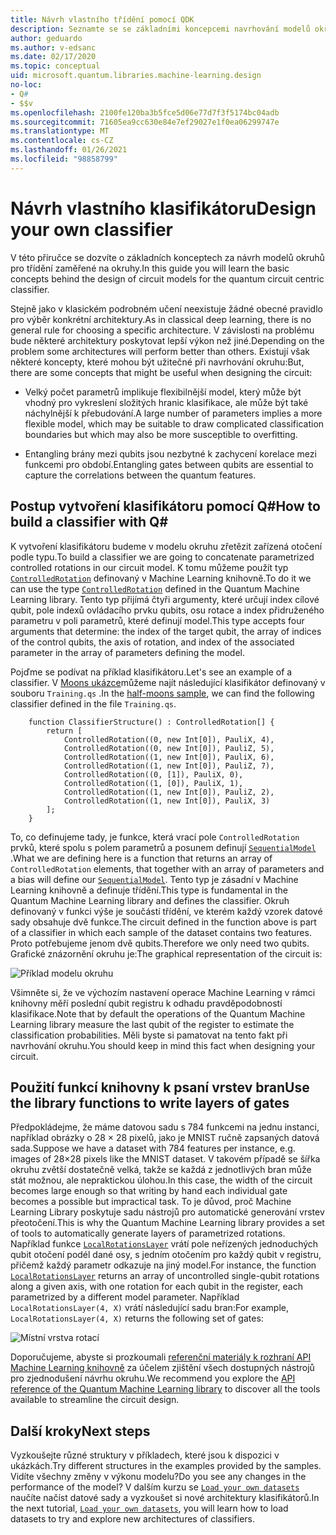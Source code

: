 ```yaml
---
title: Návrh vlastního třídění pomocí QDK
description: Seznamte se se základními koncepcemi navrhování modelů okruhů pro třídění zaměřené na okruhy.
author: geduardo
ms.author: v-edsanc
ms.date: 02/17/2020
ms.topic: conceptual
uid: microsoft.quantum.libraries.machine-learning.design
no-loc:
- Q#
- $$v
ms.openlocfilehash: 2100fe120ba3b5fce5d06e77d7f3f5174bc04adb
ms.sourcegitcommit: 71605ea9cc630e84e7ef29027e1f0ea06299747e
ms.translationtype: MT
ms.contentlocale: cs-CZ
ms.lasthandoff: 01/26/2021
ms.locfileid: "98858799"
---
```

# <a name="design-your-own-classifier"></a><span data-ttu-id="e1bc2-103">Návrh vlastního klasifikátoru</span><span class="sxs-lookup"><span data-stu-id="e1bc2-103">Design your own classifier</span></span>

<span data-ttu-id="e1bc2-104">V této příručce se dozvíte o základních konceptech za návrh modelů okruhů pro třídění zaměřené na okruhy.</span><span class="sxs-lookup"><span data-stu-id="e1bc2-104">In this guide you will learn the basic concepts behind the design of circuit models for the quantum circuit centric classifier.</span></span>

<span data-ttu-id="e1bc2-105">Stejně jako v klasickém podrobném učení neexistuje žádné obecné pravidlo pro výběr konkrétní architektury.</span><span class="sxs-lookup"><span data-stu-id="e1bc2-105">As in classical deep learning, there is no general rule for choosing a specific architecture.</span></span> <span data-ttu-id="e1bc2-106">V závislosti na problému bude některé architektury poskytovat lepší výkon než jiné.</span><span class="sxs-lookup"><span data-stu-id="e1bc2-106">Depending on the problem some architectures will perform better than others.</span></span> <span data-ttu-id="e1bc2-107">Existují však některé koncepty, které mohou být užitečné při navrhování okruhu:</span><span class="sxs-lookup"><span data-stu-id="e1bc2-107">But, there are some concepts that might be useful when designing the circuit:</span></span>

- <span data-ttu-id="e1bc2-108">Velký počet parametrů implikuje flexibilnější model, který může být vhodný pro vykreslení složitých hranic klasifikace, ale může být také náchylnější k přebudování.</span><span class="sxs-lookup"><span data-stu-id="e1bc2-108">A large number of parameters implies a more flexible model, which may be suitable to draw complicated classification boundaries but which may also be more susceptible to overfitting.</span></span>

- <span data-ttu-id="e1bc2-109">Entangling brány mezi qubits jsou nezbytné k zachycení korelace mezi funkcemi pro období.</span><span class="sxs-lookup"><span data-stu-id="e1bc2-109">Entangling gates between qubits are essential to capture the correlations between the quantum features.</span></span>

## <a name="how-to-build-a-classifier-with-q"></a><span data-ttu-id="e1bc2-110">Postup vytvoření klasifikátoru pomocí Q\#</span><span class="sxs-lookup"><span data-stu-id="e1bc2-110">How to build a classifier with Q\#</span></span>

<span data-ttu-id="e1bc2-111">K vytvoření klasifikátoru budeme v modelu okruhu zřetězit zařízená otočení podle typu.</span><span class="sxs-lookup"><span data-stu-id="e1bc2-111">To build a classifier we are going to concatenate parametrized controlled rotations in our circuit model.</span></span> <span data-ttu-id="e1bc2-112">K tomu můžeme použít typ [`ControlledRotation`](xref:Microsoft.Quantum.MachineLearning.ControlledRotation) definovaný v Machine Learning knihovně.</span><span class="sxs-lookup"><span data-stu-id="e1bc2-112">To do it we can use the type [`ControlledRotation`](xref:Microsoft.Quantum.MachineLearning.ControlledRotation) defined in the Quantum Machine Learning library.</span></span> <span data-ttu-id="e1bc2-113">Tento typ přijímá čtyři argumenty, které určují index cílové qubit, pole indexů ovládacího prvku qubits, osu rotace a index přidruženého parametru v poli parametrů, které definují model.</span><span class="sxs-lookup"><span data-stu-id="e1bc2-113">This type accepts four arguments that determine: the index of the target qubit, the array of indices of the control qubits, the axis of rotation, and index of the associated parameter in the array of parameters defining the model.</span></span>

<span data-ttu-id="e1bc2-114">Pojďme se podívat na příklad klasifikátoru.</span><span class="sxs-lookup"><span data-stu-id="e1bc2-114">Let's see an example of a classifier.</span></span> <span data-ttu-id="e1bc2-115">V [Moons ukázce](https://github.com/microsoft/Quantum/tree/main/samples/machine-learning/half-moons)můžeme najít následující klasifikátor definovaný v souboru `Training.qs` .</span><span class="sxs-lookup"><span data-stu-id="e1bc2-115">In the [half-moons sample](https://github.com/microsoft/Quantum/tree/main/samples/machine-learning/half-moons), we can find the following classifier defined in the file `Training.qs`.</span></span>

```qsharp
    function ClassifierStructure() : ControlledRotation[] {
        return [
            ControlledRotation((0, new Int[0]), PauliX, 4),
            ControlledRotation((0, new Int[0]), PauliZ, 5),
            ControlledRotation((1, new Int[0]), PauliX, 6),
            ControlledRotation((1, new Int[0]), PauliZ, 7),
            ControlledRotation((0, [1]), PauliX, 0),
            ControlledRotation((1, [0]), PauliX, 1),
            ControlledRotation((1, new Int[0]), PauliZ, 2),
            ControlledRotation((1, new Int[0]), PauliX, 3)
        ];
    }
 ```

<span data-ttu-id="e1bc2-116">To, co definujeme tady, je funkce, která vrací pole `ControlledRotation` prvků, které spolu s polem parametrů a posunem definují [`SequentialModel`](xref:Microsoft.Quantum.MachineLearning.SequentialModel) .</span><span class="sxs-lookup"><span data-stu-id="e1bc2-116">What we are defining here is a function that returns an array of `ControlledRotation` elements, that together with an array of parameters and a bias will define our [`SequentialModel`](xref:Microsoft.Quantum.MachineLearning.SequentialModel).</span></span> <span data-ttu-id="e1bc2-117">Tento typ je zásadní v Machine Learning knihovně a definuje třídění.</span><span class="sxs-lookup"><span data-stu-id="e1bc2-117">This type is fundamental in the Quantum Machine Learning library and defines the classifier.</span></span> <span data-ttu-id="e1bc2-118">Okruh definovaný v funkci výše je součástí třídění, ve kterém každý vzorek datové sady obsahuje dvě funkce.</span><span class="sxs-lookup"><span data-stu-id="e1bc2-118">The circuit defined in the function above is part of a classifier in which each sample of the dataset contains two features.</span></span> <span data-ttu-id="e1bc2-119">Proto potřebujeme jenom dvě qubits.</span><span class="sxs-lookup"><span data-stu-id="e1bc2-119">Therefore we only need two qubits.</span></span> <span data-ttu-id="e1bc2-120">Grafické znázornění okruhu je:</span><span class="sxs-lookup"><span data-stu-id="e1bc2-120">The graphical representation of the circuit is:</span></span>

 ![Příklad modelu okruhu](~/media/circuit_model_1.PNG)

<span data-ttu-id="e1bc2-122">Všimněte si, že ve výchozím nastavení operace Machine Learning v rámci knihovny měří poslední qubit registru k odhadu pravděpodobností klasifikace.</span><span class="sxs-lookup"><span data-stu-id="e1bc2-122">Note that by default the operations of the Quantum Machine Learning library measure the last qubit of the register to estimate the classification probabilities.</span></span> <span data-ttu-id="e1bc2-123">Měli byste si pamatovat na tento fakt při navrhování okruhu.</span><span class="sxs-lookup"><span data-stu-id="e1bc2-123">You should keep in mind this fact when designing your circuit.</span></span>

## <a name="use-the-library-functions-to-write-layers-of-gates"></a><span data-ttu-id="e1bc2-124">Použití funkcí knihovny k psaní vrstev bran</span><span class="sxs-lookup"><span data-stu-id="e1bc2-124">Use the library functions to write layers of gates</span></span>

<span data-ttu-id="e1bc2-125">Předpokládejme, že máme datovou sadu s 784 funkcemi na jednu instanci, například obrázky o 28 × 28 pixelů, jako je MNIST ručně zapsaných datová sada.</span><span class="sxs-lookup"><span data-stu-id="e1bc2-125">Suppose we have a dataset with 784 features per instance, e.g. images of 28×28 pixels like the MNIST dataset.</span></span> <span data-ttu-id="e1bc2-126">V takovém případě se šířka okruhu zvětší dostatečně velká, takže se každá z jednotlivých bran může stát možnou, ale nepraktickou úlohou.</span><span class="sxs-lookup"><span data-stu-id="e1bc2-126">In this case, the width of the circuit becomes large enough so that writing by hand each individual gate becomes a possible but impractical task.</span></span> <span data-ttu-id="e1bc2-127">To je důvod, proč Machine Learning Library poskytuje sadu nástrojů pro automatické generování vrstev přeotočení.</span><span class="sxs-lookup"><span data-stu-id="e1bc2-127">This is why the Quantum Machine Learning library provides a set of tools to automatically generate layers of parametrized rotations.</span></span> <span data-ttu-id="e1bc2-128">Například funkce [`LocalRotationsLayer`](xref:Microsoft.Quantum.MachineLearning.LocalRotationsLayer) vrátí pole neřízených jednoduchých qubit otočení podél dané osy, s jedním otočením pro každý qubit v registru, přičemž každý parametr odkazuje na jiný model.</span><span class="sxs-lookup"><span data-stu-id="e1bc2-128">For instance, the function [`LocalRotationsLayer`](xref:Microsoft.Quantum.MachineLearning.LocalRotationsLayer) returns an array of uncontrolled single-qubit rotations along a given axis, with one rotation for each qubit in the register, each parametrized by a different model parameter.</span></span> <span data-ttu-id="e1bc2-129">Například `LocalRotationsLayer(4, X)` vrátí následující sadu bran:</span><span class="sxs-lookup"><span data-stu-id="e1bc2-129">For example, `LocalRotationsLayer(4, X)` returns the following set of gates:</span></span>

 ![Místní vrstva rotací](~/media/local_rotations_layer.PNG)

<span data-ttu-id="e1bc2-131">Doporučujeme, abyste si prozkoumali [referenční materiály k rozhraní API Machine Learning knihovně](xref:Microsoft.Quantum.MachineLearning) za účelem zjištění všech dostupných nástrojů pro zjednodušení návrhu okruhu.</span><span class="sxs-lookup"><span data-stu-id="e1bc2-131">We recommend you explore the [API reference of the Quantum Machine Learning library](xref:Microsoft.Quantum.MachineLearning) to discover all the tools available to streamline the circuit design.</span></span>

## <a name="next-steps"></a><span data-ttu-id="e1bc2-132">Další kroky</span><span class="sxs-lookup"><span data-stu-id="e1bc2-132">Next steps</span></span>

 <span data-ttu-id="e1bc2-133">Vyzkoušejte různé struktury v příkladech, které jsou k dispozici v ukázkách.</span><span class="sxs-lookup"><span data-stu-id="e1bc2-133">Try different structures in the examples provided by the samples.</span></span> <span data-ttu-id="e1bc2-134">Vidíte všechny změny v výkonu modelu?</span><span class="sxs-lookup"><span data-stu-id="e1bc2-134">Do you see any changes in the performance of the model?</span></span> <span data-ttu-id="e1bc2-135">V dalším kurzu se [`Load your own datasets`](xref:microsoft.quantum.libraries.machine-learning.load) naučíte načíst datové sady a vyzkoušet si nové architektury klasifikátorů.</span><span class="sxs-lookup"><span data-stu-id="e1bc2-135">In the next tutorial, [`Load your own datasets`](xref:microsoft.quantum.libraries.machine-learning.load), you will learn how to load datasets to try and explore new architectures of classifiers.</span></span>
